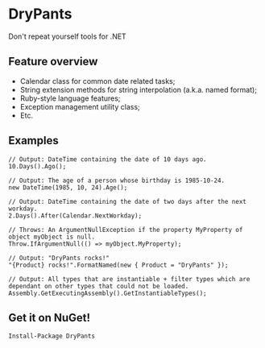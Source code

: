 # DryPants
Don't repeat yourself tools for .NET

## Feature overview
- Calendar class for common date related tasks;
- String extension methods for string interpolation (a.k.a. named format);
- Ruby-style language features;
- Exception management utility class;
- Etc.

## Examples

	// Output: DateTime containing the date of 10 days ago. 	
	10.Days().Ago();

	// Output: The age of a person whose birthday is 1985-10-24.	
	new DateTime(1985, 10, 24).Age();	

	// Output: DateTime containing the date of two days after the next workday. 	
	2.Days().After(Calendar.NextWorkday);

	// Throws: An ArgumentNullException if the property MyProperty of object myObject is null.
	Throw.IfArgumentNull(() => myObject.MyProperty);

	// Output: "DryPants rocks!"
	"{Product} rocks!".FormatNamed(new { Product = "DryPants" });

	// Output: All types that are instantiable + filter types which are dependant on other types that could not be loaded.
	Assembly.GetExecutingAssembly().GetInstantiableTypes();

## Get it on NuGet!

    Install-Package DryPants